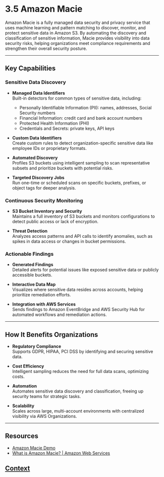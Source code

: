 # 3.5 Amazon Macie

Amazon Macie is a fully managed data security and privacy service that uses machine learning and pattern matching to discover, monitor, and protect sensitive data in Amazon S3. By automating the discovery and classification of sensitive information, Macie provides visibility into data security risks, helping organizations meet compliance requirements and strengthen their overall security posture.

---

## Key Capabilities

### Sensitive Data Discovery

- **Managed Data Identifiers**  
  Built-in detectors for common types of sensitive data, including:
  - Personally Identifiable Information (PII): names, addresses, Social Security numbers
  - Financial Information: credit card and bank account numbers
  - Protected Health Information (PHI)
  - Credentials and Secrets: private keys, API keys

- **Custom Data Identifiers**  
  Create custom rules to detect organization-specific sensitive data like employee IDs or proprietary formats.

- **Automated Discovery**  
  Profiles S3 buckets using intelligent sampling to scan representative subsets and prioritize buckets with potential risks.

- **Targeted Discovery Jobs**  
  Run one-time or scheduled scans on specific buckets, prefixes, or object tags for deeper analysis.

### Continuous Security Monitoring

- **S3 Bucket Inventory and Security**  
  Maintains a full inventory of S3 buckets and monitors configurations to detect public access or lack of encryption.

- **Threat Detection**  
  Analyzes access patterns and API calls to identify anomalies, such as spikes in data access or changes in bucket permissions.

### Actionable Findings

- **Generated Findings**  
  Detailed alerts for potential issues like exposed sensitive data or publicly accessible buckets.

- **Interactive Data Map**  
  Visualizes where sensitive data resides across accounts, helping prioritize remediation efforts.

- **Integration with AWS Services**  
  Sends findings to Amazon EventBridge and AWS Security Hub for automated workflows and remediation actions.

---

## How It Benefits Organizations

- **Regulatory Compliance**  
  Supports GDPR, HIPAA, PCI DSS by identifying and securing sensitive data.

- **Cost Efficiency**  
  Intelligent sampling reduces the need for full data scans, optimizing costs.

- **Automation**  
  Automates sensitive data discovery and classification, freeing up security teams for strategic tasks.

- **Scalability**  
  Scales across large, multi-account environments with centralized visibility via AWS Organizations.

---

## Resources

- [Amazon Macie Demo](https://www.youtube.com/watch?v=SPrGPLoOhkY)  
- [What is Amazon Macie? | Amazon Web Services](https://www.youtube.com/watch?v=RR4MtDl09Vk)



## [Context](./../context.md)




